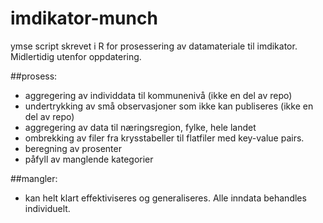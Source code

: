 # imdikator-munch
ymse script skrevet i R for prosessering av datamateriale til imdikator. Midlertidig utenfor oppdatering.

##prosess:
- aggregering av individdata til kommunenivå (ikke en del av repo)
- undertrykking av små observasjoner som ikke kan publiseres (ikke en del av repo)
- aggregering av data til næringsregion, fylke, hele landet
- ombrekking av filer fra krysstabeller til flatfiler med key-value pairs.
- beregning av prosenter
- påfyll av manglende kategorier

##mangler:
- kan helt klart effektiviseres og generaliseres. Alle inndata behandles individuelt.
